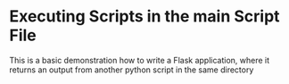 # Executing Scripts in the main Script File
This is a basic demonstration how to write a Flask application, where it returns an output from another python script in the same directory

